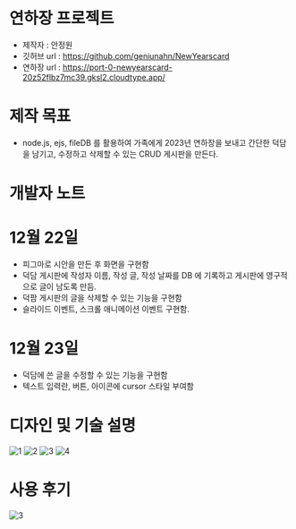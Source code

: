 # 연하장 프로젝트
- 제작자 : 안정원
- 깃허브 url : https://github.com/geniunahn/NewYearscard
- 연하장 url : https://port-0-newyearscard-20z52flbz7mc39.gksl2.cloudtype.app/

# 제작 목표
- node.js, ejs, fileDB 를 활용하여 가족에게 2023년 연하장을 보내고 간단한 덕담을 남기고, 수정하고 삭제할 수 있는 CRUD 게시판을 만든다. 

# 개발자 노트
# 12월 22일
- 피그마로 시안을 만든 후 화면을 구현함
- 덕담 게시판에 작성자 이름, 작성 글, 작성 날짜를 DB 에 기록하고 게시판에 영구적으로 글이 남도록 만듬. 
- 덕팜 게시판의 글을 삭제할 수 있는 기능을 구현함
- 슬라이드 이벤트, 스크롤 애니메이션 이벤트 구현함.

# 12월 23일
- 덕담에 쓴 글을 수정할 수 있는 기능을 구현함
- 텍스트 입력란, 버튼, 아이콘에 cursor 스타일 부여함

# 디자인 및 기술 설명

![1](https://user-images.githubusercontent.com/106502672/209252433-cbc5260c-9383-4af2-ba6f-8486d7a87e40.jpg)
![2](https://user-images.githubusercontent.com/106502672/209252820-8a5e7890-2de5-40c3-86b6-aa7ca0d05c0d.jpg)
![3](https://user-images.githubusercontent.com/106502672/209268270-69f66d0c-9433-47c8-b96e-5c99aa539a52.jpg)
![4](https://user-images.githubusercontent.com/106502672/209268277-3c29a7c0-3673-45bf-9b25-5afa3068fc8b.jpg)

# 사용 후기

![3](https://user-images.githubusercontent.com/106502672/209252447-21c01205-a285-4777-b511-54295c695c0c.jpg)


